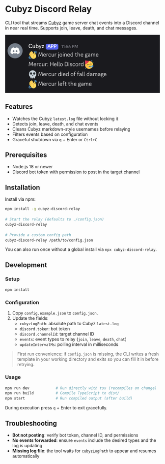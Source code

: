 # Cubyz Discord Relay

CLI tool that streams [Cubyz](https://github.com/PixelGuys/Cubyz) game server chat events into a Discord channel in near real time. Supports join, leave, death, and chat messages.

![Cubyz Discord Relay](assets/discord.png)

## Features
- Watches the Cubyz `latest.log` file without locking it
- Detects join, leave, death, and chat events
- Cleans Cubyz markdown-style usernames before relaying
- Filters events based on configuration
- Graceful shutdown via `q` + Enter or `Ctrl+C`

## Prerequisites
- Node.js 18 or newer
- Discord bot token with permission to post in the target channel

## Installation
Install via npm:

```bash
npm install -g cubyz-discord-relay

# Start the relay (defaults to ./config.json)
cubyz-discord-relay

# Provide a custom config path
cubyz-discord-relay /path/to/config.json
```

You can also run once without a global install via `npx cubyz-discord-relay`.

## Development

### Setup
```bash
npm install
```

### Configuration
1. Copy `config.example.json` to `config.json`.
2. Update the fields:
   - `cubyzLogPath`: absolute path to Cubyz `latest.log`
   - `discord.token`: bot token
   - `discord.channelId`: target channel ID
   - `events`: event types to relay (`join`, `leave`, `death`, `chat`)
   - `updateIntervalMs`: polling interval in milliseconds

> First run convenience: if `config.json` is missing, the CLI writes a fresh template in your working directory and exits so you can fill it in before retrying.

### Usage
```bash
npm run dev            # Run directly with tsx (recompiles on change)
npm run build          # Compile TypeScript to dist/
npm start              # Run compiled output (after build)
```

During execution press `q` + Enter to exit gracefully.

## Troubleshooting
- **Bot not posting**: verify bot token, channel ID, and permissions
- **No events forwarded**: ensure `events` include the desired types and the log is updating
- **Missing log file**: the tool waits for `cubyzLogPath` to appear and resumes automatically
